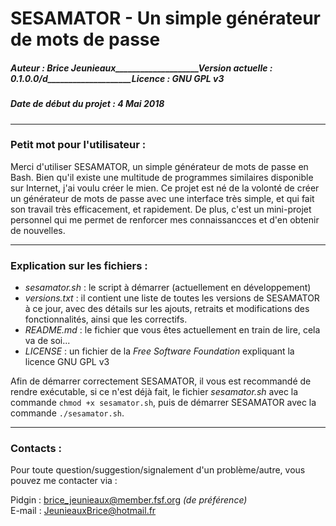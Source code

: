 # SESAMATOR - Un simple générateur de mots de passe
##### Auteur : Brice Jeunieaux____________________Version actuelle : 0.1.0.0/d____________________Licence : GNU GPL v3
##### Date de début du projet : 4 Mai 2018

-----------------------------------------------------------------------------------------------
### Petit mot pour l'utilisateur :
Merci d'utiliser SESAMATOR, un simple générateur de mots de passe en Bash.
Bien qu'il existe une multitude de programmes similaires disponible sur Internet, j'ai voulu créer le mien.
Ce projet est né de la volonté de créer un générateur de mots de passe avec une interface très simple, et qui fait son travail très efficacement, et rapidement.
De plus, c'est un mini-projet personnel qui me permet de renforcer mes connaissancces et d'en obtenir de nouvelles.

-----------------------------------------------------------------------------------------------
### Explication sur les fichiers :
- _sesamator.sh_ : le script à démarrer (actuellement en développement)
- _versions.txt_ : il contient une liste de toutes les versions de SESAMATOR à ce jour, avec des détails sur les ajouts, retraits et modifications des fonctionnalités, ainsi que les correctifs.
- _README.md_ : le fichier que vous êtes actuellement en train de lire, cela va de soi...
- _LICENSE_ : un fichier de la _Free Software Foundation_ expliquant la licence GNU GPL v3

Afin de démarrer correctement SESAMATOR, il vous est recommandé de rendre exécutable, si ce n'est déjà fait, le fichier _sesamator.sh_ avec la commande `chmod +x sesamator.sh`, puis de démarrer SESAMATOR avec la commande `./sesamator.sh`.

-----------------------------------------------------------------------------------------------
### Contacts :
Pour toute question/suggestion/signalement d'un problème/autre, vous pouvez me contacter via :

Pidgin : brice_jeunieaux@member.fsf.org _(de préférence)_  
E-mail : JeunieauxBrice@hotmail.fr

